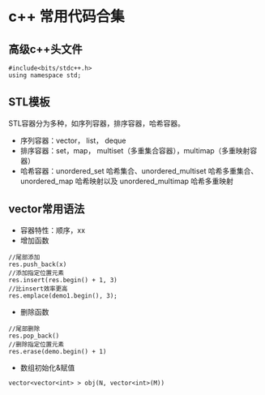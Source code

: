 # c++ 常用代码合集
## 高级c++头文件
```language
#include<bits/stdc++.h>
using namespace std;
```
## STL模板
STL容器分为多种，如序列容器，排序容器，哈希容器。
- 序列容器：vector， list， deque
- 排序容器：set，map， multiset（多重集合容器），multimap（多重映射容器）
- 哈希容器：unordered_set 哈希集合、unordered_multiset 哈希多重集合、unordered_map 哈希映射以及 unordered_multimap 哈希多重映射

## vector常用语法
- 容器特性：顺序，xx
- 增加函数
```language
//尾部添加
res.push_back(x)
//添加指定位置元素
res.insert(res.begin() + 1, 3)
//比insert效率更高
res.emplace(demo1.begin(), 3);
```
- 删除函数
```language
//尾部删除
res.pop_back()
//删除指定位置元素
res.erase(demo.begin() + 1)
```
- 数组初始化&赋值
```language
vector<vector<int> > obj(N, vector<int>(M))
```
